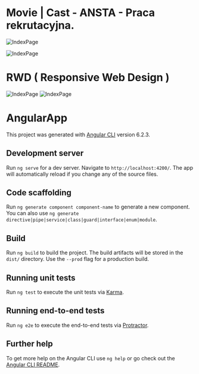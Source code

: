 # Movie | Cast  - ANSTA - Praca rekrutacyjna.



![IndexPage](https://i.imgur.com/DKGKCVa.jpg)

![IndexPage](https://i.imgur.com/yj1vPy8.png)



# RWD ( Responsive Web Design )
![IndexPage](https://i.imgur.com/w9cagC7.png)
![IndexPage](https://i.imgur.com/X8t1Vd4.png)


# AngularApp

This project was generated with [Angular CLI](https://github.com/angular/angular-cli) version 6.2.3.

## Development server

Run `ng serve` for a dev server. Navigate to `http://localhost:4200/`. The app will automatically reload if you change any of the source files.

## Code scaffolding

Run `ng generate component component-name` to generate a new component. You can also use `ng generate directive|pipe|service|class|guard|interface|enum|module`.

## Build

Run `ng build` to build the project. The build artifacts will be stored in the `dist/` directory. Use the `--prod` flag for a production build.

## Running unit tests

Run `ng test` to execute the unit tests via [Karma](https://karma-runner.github.io).

## Running end-to-end tests

Run `ng e2e` to execute the end-to-end tests via [Protractor](http://www.protractortest.org/).

## Further help

To get more help on the Angular CLI use `ng help` or go check out the [Angular CLI README](https://github.com/angular/angular-cli/blob/master/README.md).
